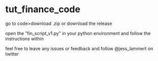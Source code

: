 # tut_finance_code

go to code>download .zip or download the release

open the "fin_script_v1.py" in your python environment and follow the instructions within

feel free to leave any issues or feedback and follow @jess_lammert on twitter
